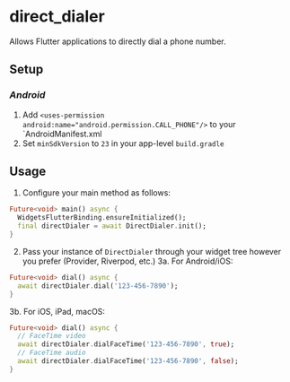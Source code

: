 # direct_dialer

Allows Flutter applications to directly dial a phone number.

## Setup

### *Android*
1. Add `<uses-permission android:name="android.permission.CALL_PHONE"/>` to your `AndroidManifest.xml
2. Set `minSdkVersion` to `23` in your app-level `build.gradle`

## Usage

1. Configure your main method as follows:
```dart
Future<void> main() async {
  WidgetsFlutterBinding.ensureInitialized();
  final directDialer = await DirectDialer.init();
}
```
2. Pass your instance of `DirectDialer` through your widget tree however you prefer (Provider, Riverpod, etc.)
3a. For Android/iOS:
```dart
Future<void> dial() async {
  await directDialer.dial('123-456-7890');
}
```
3b. For iOS, iPad, macOS:
```dart
Future<void> dial() async {
  // FaceTime video
  await directDialer.dialFaceTime('123-456-7890', true);
  // FaceTime audio
  await directDialer.dialFaceTime('123-456-7890', false);
}
```
